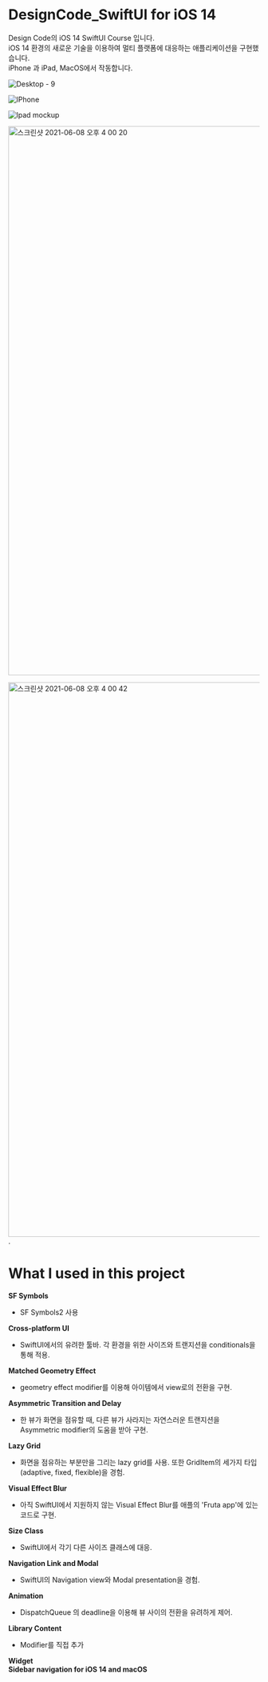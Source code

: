 # DesignCode_SwiftUI for iOS 14
  Design Code의 iOS 14 SwiftUI Course 입니다.  
  iOS 14 환경의 새로운 기술을 이용하여 멀티 플랫폼에 대응하는 애플리케이션을 구현했습니다.  
  iPhone 과 iPad, MacOS에서 작동합니다.  

  ![Desktop - 9](https://user-images.githubusercontent.com/61834038/121177467-63ce9800-c898-11eb-8f18-b50fb3debb56.png)


![IPhone](https://user-images.githubusercontent.com/61834038/121177499-6af5a600-c898-11eb-948f-afd7b9d9f0fc.png)

![Ipad mockup](https://user-images.githubusercontent.com/61834038/121177517-72b54a80-c898-11eb-8954-b7a6df0a7240.png)

<img width="1098" alt="스크린샷 2021-06-08 오후 4 00 20" src="https://user-images.githubusercontent.com/61834038/121177533-78ab2b80-c898-11eb-8f95-7c42d3dc487e.png">

<img width="1109" alt="스크린샷 2021-06-08 오후 4 00 42" src="https://user-images.githubusercontent.com/61834038/121177558-82cd2a00-c898-11eb-9efb-2b4b1ee16f57.png">. 
  
# What I used in this project
**SF Symbols**
  - SF Symbols2 사용
 
**Cross-platform UI**
  - SwiftUI에서의 유려한 툴바. 각 환경을 위한 사이즈와 트랜지션을 conditionals을 통해 적용.  
  
**Matched Geometry Effect**
  - geometry effect modifier를 이용해 아이템에서 view로의 전환을 구현.  
  
**Asymmetric Transition and Delay**
  - 한 뷰가 화면을 점유할 때, 다른 뷰가 사라지는 자연스러운 트랜지션을 Asymmetric modifier의 도움을 받아 구현.  
  
**Lazy Grid**
  - 화면을 점유하는 부분만을 그리는 lazy grid를 사용. 또한 GridItem의 세가지 타입(adaptive, fixed, flexible)을 경험.  
  
**Visual Effect Blur**
  - 아직 SwiftUI에서 지원하지 않는 Visual Effect Blur를 애플의 'Fruta app'에 있는 코드로 구현.  
  
**Size Class**
  - SwiftUI에서 각기 다른 사이즈 클래스에 대응.  
  
**Navigation Link and Modal**
  - SwiftUI의 Navigation view와 Modal presentation을 경험.  
  
**Animation**
  - DispatchQueue 의 deadline을 이용해 뷰 사이의 전환을 유려하게 제어. 
  
**Library Content**
  - Modifier를 직접 추가  
  
**Widget**  
**Sidebar navigation for iOS 14 and macOS**
